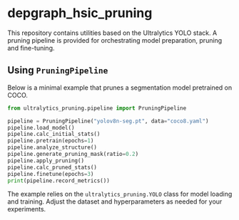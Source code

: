 # depgraph_hsic_pruning

This repository contains utilities based on the Ultralytics YOLO stack. A pruning
pipeline is provided for orchestrating model preparation, pruning and
fine-tuning.

## Using `PruningPipeline`

Below is a minimal example that prunes a segmentation model pretrained on COCO.

```python
from ultralytics_pruning.pipeline import PruningPipeline

pipeline = PruningPipeline("yolov8n-seg.pt", data="coco8.yaml")
pipeline.load_model()
pipeline.calc_initial_stats()
pipeline.pretrain(epochs=1)
pipeline.analyze_structure()
pipeline.generate_pruning_mask(ratio=0.2)
pipeline.apply_pruning()
pipeline.calc_pruned_stats()
pipeline.finetune(epochs=3)
print(pipeline.record_metrics())
```

The example relies on the `ultralytics_pruning.YOLO` class for model loading and
training. Adjust the dataset and hyperparameters as needed for your
experiments.
